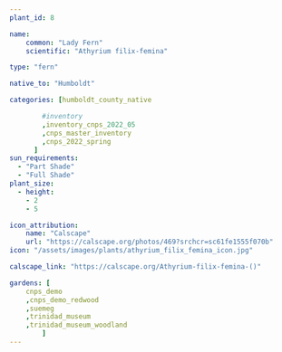 ```yaml
---
plant_id: 8

name: 
    common: "Lady Fern"  
    scientific: "Athyrium filix-femina"  

type: "fern"

native_to: "Humboldt"

categories: [humboldt_county_native

        #inventory 
        ,inventory_cnps_2022_05
        ,cnps_master_inventory
        ,cnps_2022_spring
      ]
sun_requirements:
  - "Part Shade"
  - "Full Shade"
plant_size:
  - height: 
    - 2
    - 5

icon_attribution: 
    name: "Calscape"
    url: "https://calscape.org/photos/469?srchcr=sc61fe1555f070b" 
icon: "/assets/images/plants/athyrium_filix_femina_icon.jpg"

calscape_link: "https://calscape.org/Athyrium-filix-femina-()"

gardens: [
    cnps_demo
    ,cnps_demo_redwood
    ,suemeg
    ,trinidad_museum
    ,trinidad_museum_woodland
        ]
---
```


